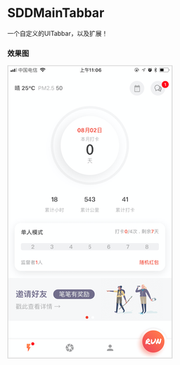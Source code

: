 # SDDMainTabbar
一个自定义的UITabbar，以及扩展！

### 效果图
![](https://raw.githubusercontent.com/lover0920/SDDMainTabbar/master/效果图.png)
